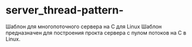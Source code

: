 # server_thread-pattern-
Шаблон для многопоточного сервера на С для Linux
Шаблон предназначен для построения прокта сервера с пулом потоков на С в Linux.
